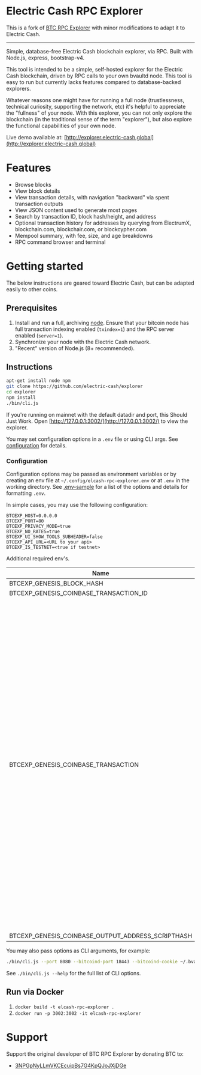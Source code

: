 # Electric Cash RPC Explorer

This is a fork of [BTC RPC Explorer](https://github.com/janoside/btc-rpc-explorer) with minor modifications to adapt it to Electric Cash.

---

Simple, database-free Electric Cash blockchain explorer, via RPC. Built with Node.js, express, bootstrap-v4.

This tool is intended to be a simple, self-hosted explorer for the Electric Cash blockchain, driven by RPC calls to your own bvaultd node. This tool is easy to run but currently lacks features compared to database-backed explorers.

Whatever reasons one might have for running a full node (trustlessness, technical curiosity, supporting the network, etc) it's helpful to appreciate the "fullness" of your node. With this explorer, you can not only explore the blockchain (in the traditional sense of the term "explorer"), but also explore the functional capabilities of your own node.

Live demo available at: [http://explorer.electric-cash.global](http://explorer.electric-cash.global)

# Features

* Browse blocks
* View block details
* View transaction details, with navigation "backward" via spent transaction outputs
* View JSON content used to generate most pages
* Search by transaction ID, block hash/height, and address
* Optional transaction history for addresses by querying from ElectrumX, blockchain.com, blockchair.com, or blockcypher.com
* Mempool summary, with fee, size, and age breakdowns
* RPC command browser and terminal

# Getting started

The below instructions are geared toward Electric Cash, but can be adapted easily to other coins.

## Prerequisites

1. Install and run a full, archiving [node](https://github.com/electric-cash/electric-cash/blob/master/INSTALL.md). Ensure that your bitcoin node has full transaction indexing enabled (`txindex=1`) and the RPC server enabled (`server=1`).
2. Synchronize your node with the Electric Cash network.
3. "Recent" version of Node.js (8+ recommended).

## Instructions

```bash
apt-get install node npm 
git clone https://github.com/electric-cash/explorer
cd explorer
npm install
./bin/cli.js
```

If you're running on mainnet with the default datadir and port, this Should Just Work.
Open [http://127.0.0.1:3002/](http://127.0.0.1:3002/) to view the explorer.

You may set configuration options in a `.env` file or using CLI args.
See [configuration](#configuration) for details.

### Configuration

Configuration options may be passed as environment variables
or by creating an env file at `~/.config/elcash-rpc-explorer.env`
or at `.env` in the working directory.
See [.env-sample](.env-sample) for a list of the options and details for formatting `.env`.

In simple cases, you may use the following configuration:

```
BTCEXP_HOST=0.0.0.0
BTCEXP_PORT=80
BTCEXP_PRIVACY_MODE=true
BTCEXP_NO_RATES=true
BTCEXP_UI_SHOW_TOOLS_SUBHEADER=false
BTCEXP_API_URL=<URL to your api>
BTCEXP_IS_TESTNET=<true if testnet>
```

Additional required env's.

| Name | Mainnet | Testnet | Notes |
| --- | --- | --- | --- |
| BTCEXP_GENESIS_BLOCK_HASH | `00000000a9811adc411f15a9c525d667ca467d83dc5461e2d7fc791d1d3926de` | `00000000d491a4c437cab521a329bb967c3a2bcb849a83a2c53f7f3c50179ab6` | Required |
| BTCEXP_GENESIS_COINBASE_TRANSACTION_ID | `d3133f9c8d4261f44fbd2a8029c56d5d97106adfef11c652d971796cc75dd967` | `d3133f9c8d4261f44fbd2a8029c56d5d97106adfef11c652d971796cc75dd967` | Required |
| BTCEXP_GENESIS_COINBASE_TRANSACTION | <pre lang="json">{<br>"in_active_chain": true,<br>"txid": <br>"d3133f9c8d4261f44fbd2a8029c56d5d97106adfef11c652d971796cc75dd967",<br>  "hash": <br>"d3133f9c8d4261f44fbd2a8029c56d5d97106adfef11c652d971796cc75dd967",<br>  "version": 1,<br>  "size": 189,<br>  "vsize": 189,<br>  "weight": 756,<br>  "locktime": 0,<br>  "vin": [<br>    {<br>      "coinbase": "04ffff001d4c575765276c6c2061696d20746f206d616b652063727970746f207472616e736665727320736f2063686561702028262066617374292074686174206f6e6c792074686520726963682077696c6c207573652062616e6b732e",<br>      "sequence": 4294967295<br>    }<br>  ],<br>  "vout": [<br>    {<br>      "value": 500.00000000,<br>      "n": 0,<br>      "scriptPubKey": {<br>    "reqSigs": 1,<br>   "addresses": [<br>  "elcash1qkzcr9rak0gx539guzc3wlxuuw9ycjyr2n7nmu3"<br>    ],<br>    "asm": "021eeacfd38a03fa3eceea46694a2673f933348fa41a4633b5dffd7799154e26d9 OP_CHECKSIG",<br>        "hex": "21021eeacfd38a03fa3eceea46694a2673f933348fa41a4633b5dffd7799154e26d9ac",<br>        "type": "pubkey"<br>      }<br>    }<br>  ],<br>  "hex": "01000000010000000000000000000000000000000000000000000000000000000000000000ffffffff5e04ffff001d4c575765276c6c2061696d20746f206d616b652063727970746f207472616e736665727320736f2063686561702028262066617374292074686174206f6e6c792074686520726963682077696c6c207573652062616e6b732effffffff0100743ba40b0000002321021eeacfd38a03fa3eceea46694a2673f933348fa41a4633b5dffd7799154e26d9ac00000000",<br>  "blockhash": "00000000a9811adc411f15a9c525d667ca467d83dc5461e2d7fc791d1d3926de",<br>  "confirmations": 1,<br>  "time": 1608451200,<br>  "blocktime": 1608451200<br>}</pre> | <pre lang="json">{<br>  "in_active_chain": true,<br>  "txid": "d3133f9c8d4261f44fbd2a8029c56d5d97106adfef11c652d971796cc75dd967",<br>  "hash": "d3133f9c8d4261f44fbd2a8029c56d5d97106adfef11c652d971796cc75dd967",<br><br>  "version": 1,<br>  "size": 189,<br>  "vsize": 189,<br>  "weight": 756,<br>  "locktime": 0,<br>  "vin": [<br>    {<br>      "coinbase": "04ffff001d4c575765276c6c2061696d20746f206d616b652063727970746f207472616e736665727320736f2063686561702028262066617374292074686174206f6e6c792074686520726963682077696c6c207573652062616e6b732e",<br>      "sequence": 4294967295<br>    }<br>  ],<br>  "vout": [<br>    {<br>      "value": 500.00000000,<br>      "n": 0,<br>      "scriptPubKey": {<br>  "reqSigs": 1,<br>    "addresses": [<br> "telcash1qkzcr9rak0gx539guzc3wlxuuw9ycjyr2rt76mt"<br>    ],      "asm": "021eeacfd38a03fa3eceea46694a2673f933348fa41a4633b5dffd7799154e26d9 OP_CHECKSIG",<br>        "hex": "21021eeacfd38a03fa3eceea46694a2673f933348fa41a4633b5dffd7799154e26d9ac",<br>        "type": "pubkey"<br>      }<br>    }<br>  ],<br>  "hex": "01000000010000000000000000000000000000000000000000000000000000000000000000ffffffff5e04ffff001d4c575765276c6c2061696d20746f206d616b652063727970746f207472616e736665727320736f2063686561702028262066617374292074686174206f6e6c792074686520726963682077696c6c207573652062616e6b732effffffff0100743ba40b0000002321021eeacfd38a03fa3eceea46694a2673f933348fa41a4633b5dffd7799154e26d9ac00000000",<br>  "blockhash": "00000000d491a4c437cab521a329bb967c3a2bcb849a83a2c53f7f3c50179ab6",<br>  "confirmations": 2540,<br>  "time": 1600000200,<br>  "blocktime": 1600000200 <br>}</pre> | Required |
| BTCEXP_GENESIS_COINBASE_OUTPUT_ADDRESS_SCRIPTHASH | `cKFiFYWNGfo3heuLY8eSDzHtcRCnn7WVqk` | `eKwjB5zopa7RnpbmfEK2ecepkwVWM7nLCp` | Required |


You may also pass options as CLI arguments, for example:

```bash
./bin/cli.js --port 8080 --bitcoind-port 18443 --bitcoind-cookie ~/.bvault/regtest/.cookie
```

See `./bin/cli.js --help` for the full list of CLI options.

## Run via Docker

1. `docker build -t elcash-rpc-explorer .`
2. `docker run -p 3002:3002 -it elcash-rpc-explorer`

# Support

Support the original developer of BTC RPC Explorer by donating BTC to:

* [3NPGpNyLLmVKCEcuipBs7G4KpQJoJXjDGe](bitcoin:3NPGpNyLLmVKCEcuipBs7G4KpQJoJXjDGe)

